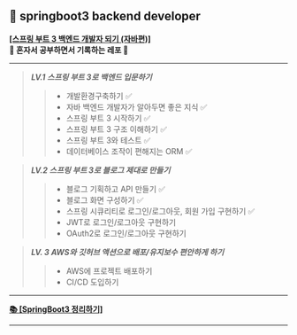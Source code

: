 ## 📗 springboot3 backend developer

**[[스프링 부트 3 백엔드 개발자 되기 (자바편)]](https://github.com/shinsunyoung/springboot-developer) <br>
📖 혼자서 공부하면서 기록하는 레포 📖**

--- 
> **_LV.1 스프링 부트 3로 백엔드 입문하기_**<br>
>> - 개발환경구축하기 ✅<br>
>> - 자바 백엔드 개발자가 알아두면 좋은 지식 ✅<br>
>> - 스프링 부트 3 시작하기 ✅<br>
>> - 스프링 부트 3 구조 이해하기 ✅<br>
>> - 스프링 부트 3와 테스트 ✅<br>
>> - 데이터베이스 조작이 편해지는 ORM ✅<br>

> _**LV.2 스프링 부트 3로 블로그 제대로 만들기**_<br>
>> - 블로그 기획하고 API 만들기 ✅<br>
>> - 블로그 화면 구성하기 ✅<br>
>> - 스프링 시큐리티로 로그인/로그아웃, 회원 가입 구현하기 ✅<br>
>> - JWT로 로그인/로그아웃 구현하기 <br>
>> - OAuth2로 로그인/로그아웃 구현하기 <br>

> _**LV. 3 AWS와 깃허브 액션으로 배포/유지보수 편안하게 하기**_<br>
>> - AWS에 프로젝트 배포하기 <br>
>> - CI/CD 도입하기 <br>
---

**[  📚 [SpringBoot3 정리하기]](https://resilient-kingfisher-b90.notion.site/SpringBoot3-d3247526ab444242bce61240cbd4484f?pvs=4)** <br>

---